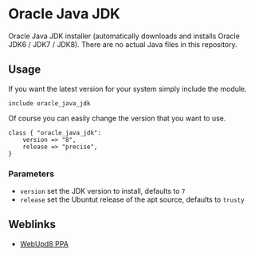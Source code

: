 # Oracle Java JDK

Oracle Java JDK installer (automatically downloads and installs Oracle JDK6 / JDK7 / JDK8). There are no actual Java files in this repository.

## Usage

If you want the latest version for your system simply include the module.

```puppet
include oracle_java_jdk
```

Of course you can easily change the version that you want to use.

```puppet
class { "oracle_java_jdk":
    version => "8",
    release => "precise",
}
```

### Parameters

* `version` set the JDK version to install, defaults to `7`
* `release` set the Ubuntut release of the apt source, defaults to `trusty`

## Weblinks

* [WebUpd8 PPA](https://launchpad.net/~webupd8team/+archive/java)
